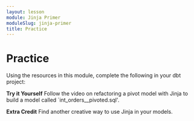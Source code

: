 ```yaml
---
layout: lesson
module: Jinja Primer
moduleSlug: jinja-primer
title: Practice
---
```


# Practice 
Using the resources in this module, complete the following in your dbt project:

**Try it Yourself**
Follow the video on refactoring a pivot model with Jinja to build a model called `int_orders__pivoted.sql'.

**Extra Credit**
Find another creative way to use Jinja in your models.